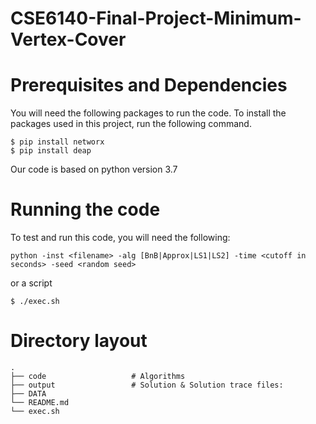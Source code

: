# CSE6140-Final-Project-Minimum-Vertex-Cover

# Prerequisites and Dependencies
You will need the following packages to run the code. To install the packages used in this project, run the following command.
```
$ pip install networx
$ pip install deap
```
Our code is based on python version 3.7

# Running the code

To test and run this code, you will need the following:
```
python -inst <filename> -alg [BnB|Approx|LS1|LS2] -time <cutoff in seconds> -seed <random seed>
```
or a script
```
$ ./exec.sh
```

# Directory layout

    .
    ├── code                   # Algorithms
    ├── output                 # Solution & Solution trace files:
    ├── DATA
    └── README.md
    └── exec.sh
